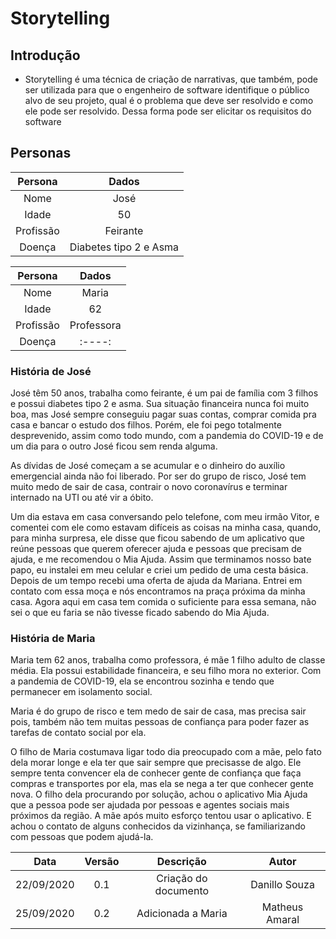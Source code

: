 # Storytelling

## Introdução

- Storytelling é uma técnica de criação de narrativas, que também, pode ser utilizada para que o engenheiro de software identifique o público alvo de seu projeto, qual é o problema que deve ser resolvido e como ele pode ser resolvido. Dessa forma pode ser elicitar os requisitos do software

## Personas

|Persona|Dados|
|:-:|:-:|
|Nome|José|
|Idade|50|
|Profissão|Feirante|
|Doença|Diabetes tipo 2 e Asma|

|Persona|Dados|
|:-:|:-:|
|Nome|Maria|
|Idade|62|
|Profissão|Professora|
|Doença|:----:|

### História de José

José têm 50 anos, trabalha como feirante, é um pai de família com 3 filhos e possui diabetes tipo 2 e asma. Sua situação financeira nunca foi muito boa, mas José sempre conseguiu pagar suas contas, comprar comida pra casa e bancar o estudo dos filhos. Porém, ele foi pego totalmente desprevenido, assim como todo mundo, com a pandemia do COVID-19 e de um dia para o outro José ficou sem renda alguma.

As dívidas de José  começam a se acumular e o dinheiro do auxílio emergencial ainda não foi liberado. Por ser do grupo de risco, José tem muito medo de sair de casa, contrair o novo coronavírus e terminar  internado na UTI ou até vir a óbito.

Um dia estava em casa conversando pelo telefone, com meu irmão Vitor, e comentei com ele como estavam difíceis as coisas na minha casa, quando, para minha surpresa, ele disse que ficou sabendo de um aplicativo que reúne pessoas que querem oferecer ajuda e pessoas que precisam de ajuda, e me recomendou o Mia Ajuda. Assim que terminamos nosso bate papo, eu instalei em meu celular e criei um pedido de uma cesta básica. Depois de um tempo recebi uma oferta de ajuda da Mariana. Entrei em contato com essa moça e nós encontramos na praça próxima da minha casa. Agora aqui em casa tem comida o suficiente para essa semana, não sei o que eu faria se não tivesse ficado sabendo do Mia Ajuda.

### História de Maria

Maria tem 62 anos, trabalha como professora, é mãe 1 filho adulto de classe média. Ela possui estabilidade financeira, e seu filho mora no exterior. Com a pandemia de COVID-19, ela se encontrou sozinha e tendo que permanecer em isolamento social.

Maria é do grupo de risco e tem medo de sair de casa, mas precisa sair pois, também não tem muitas pessoas de confiança para poder fazer as tarefas de contato social por ela.

O filho de Maria costumava ligar todo dia preocupado com a mãe, pelo fato dela morar longe e ela ter que sair sempre que precisasse de algo. Ele sempre tenta convencer ela de conhecer gente de confiança que faça compras e transportes por ela, mas ela se nega a ter que conhecer gente nova. O filho dela procurando por solução, achou o aplicativo Mia Ajuda que a pessoa pode ser ajudada por pessoas e agentes sociais mais próximos da região. A mãe após muito esforço tentou usar o aplicativo. E achou o contato de alguns conhecidos da vizinhança, se familiarizando com pessoas que podem ajudá-la.



|Data|Versão|Descrição|Autor|
|:--------:|:---:|:-------------------:|:-------------:|
|22/09/2020| 0.1 | Criação do documento| Danillo Souza |
|25/09/2020| 0.2 | Adicionada a Maria  | Matheus Amaral |
